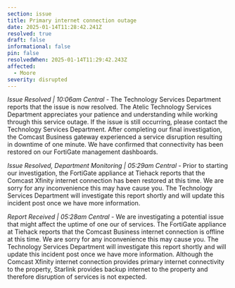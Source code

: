 ```yaml
---
section: issue
title: Primary internet connection outage
date: 2025-01-14T11:28:42.241Z
resolved: true
draft: false
informational: false
pin: false
resolvedWhen: 2025-01-14T11:29:42.243Z
affected:
  - Moore
severity: disrupted
---
```

*Issue Resolved | 10:06am Central* - The Technology Services Department reports that the issue is now resolved. The Atelic Technology Services Department appreciates your patience and understanding while working through this service outage. If the issue is still occurring, please contact the Technology Services Department. After completing our final investigation, the Comcast Business gateway experienced a service disruption resulting in downtime of one minute. We have confirmed that connectivity has been restored on our FortiGate management dashboards.

*Issue Resolved, Department Monitoring | 05:29am Central* - Prior to starting our investigation, the FortiGate appliance at Tiehack reports that the Comcast Xfinity internet connection has been restored at this time. We are sorry for any inconvenience this may have cause you. The Technology Services Department will investigate this report shortly and will update this incident post once we have more information.

*Report Received | 05:28am Central* - We are investigating a potential issue that might affect the uptime of one our of services. The FortiGate appliance at Tiehack reports that the Comcast Business internet connection is offline at this time. We are sorry for any inconvenience this may cause you. The Technology Services Department will investigate this report shortly and will update this incident post once we have more information. Although the Comcast Xfinity internet connection provides primary internet connectivity to the property, Starlink provides backup internet to the property and therefore disruption of services is not expected.